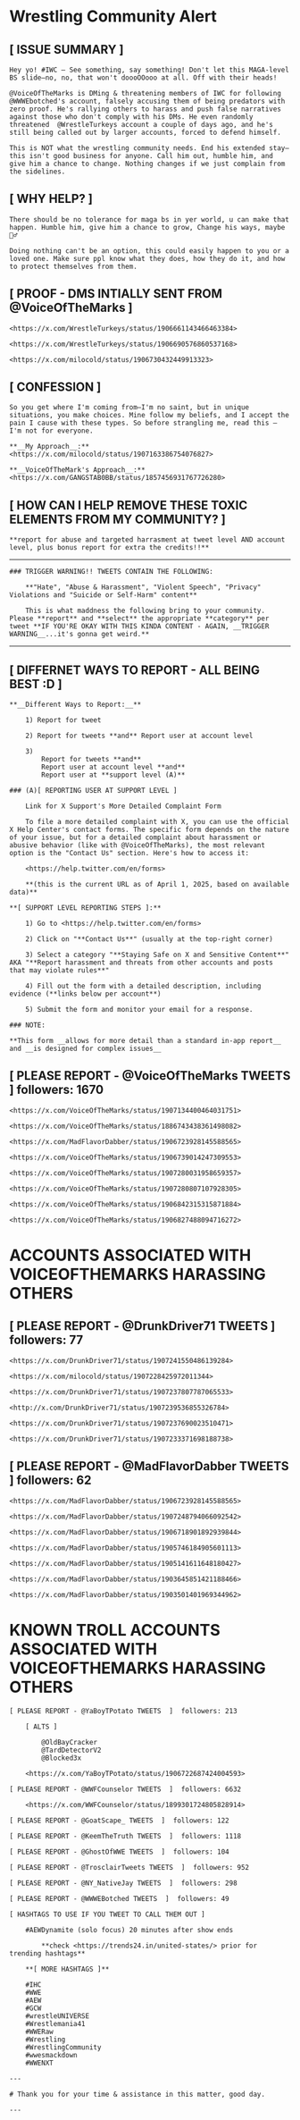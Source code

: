 
# Wrestling Community Alert

## [ ISSUE SUMMARY ] 

    Hey yo! #IWC — See something, say something! Don't let this MAGA-level BS slide—no, no, that won't doooOOooo at all. Off with their heads!

    @VoiceOfTheMarks is DMing & threatening members of IWC for following  @WWWEbotched's account, falsely accusing them of being predators with zero proof. He's rallying others to harass and push false narratives against those who don't comply with his DMs. He even randomly threatened  @WrestleTurkeys account a couple of days ago, and he's still being called out by larger accounts, forced to defend himself.

    This is NOT what the wrestling community needs. End his extended stay—this isn't good business for anyone. Call him out, humble him, and give him a chance to change. Nothing changes if we just complain from the sidelines.

## [ WHY HELP? ] 

    There should be no tolerance for maga bs in yer world, u can make that happen. Humble him, give him a chance to grow, Change his ways, maybe 🤷‍♂️ 
    
    Doing nothing can't be an option, this could easily happen to you or a loved one. Make sure ppl know what they does, how they do it, and how to protect themselves from them.

## [ PROOF - DMS INTIALLY SENT FROM @VoiceOfTheMarks ]

    <https://x.com/WrestleTurkeys/status/1906661143466463384>

    <https://x.com/WrestleTurkeys/status/1906690576860537168>

    <https://x.com/milocold/status/1906730432449913323>

## [ CONFESSION ]

    So you get where I'm coming from—I'm no saint, but in unique situations, you make choices. Mine follow my beliefs, and I accept the pain I cause with these types. So before strangling me, read this — I'm not for everyone.

    **__My Approach__:** <https://x.com/milocold/status/1907163386754076827>

    **__VoiceOfTheMark's Approach__:** <https://x.com/GANGSTAB0BB/status/1857456931767726280>

## [ HOW CAN I HELP REMOVE THESE TOXIC ELEMENTS FROM MY COMMUNITY? ]

    **report for abuse and targeted harrasment at tweet level AND account level, plus bonus report for extra the credits!!** 

---

    ### TRIGGER WARNING!! TWEETS CONTAIN THE FOLLOWING:

        **"Hate", "Abuse & Harassment", "Violent Speech", "Privacy" Violations and "Suicide or Self-Harm" content** 
        
        This is what maddness the following bring to your community. Please **report** and **select** the appropriate **category** per tweet **IF YOU'RE OKAY WITH THIS KINDA CONTENT - AGAIN, __TRIGGER WARNING__...it's gonna get weird.**

---

## [ DIFFERNET WAYS TO REPORT - ALL BEING BEST :D ]

    **__Different Ways to Report:__**

        1) Report for tweet

        2) Report for tweets **and** Report user at account level

        3) 
            Report for tweets **and** 
            Report user at account level **and** 
            Report user at **support level (A)** 

    ### (A)[ REPORTING USER AT SUPPORT LEVEL ]

        Link for X Support's More Detailed Complaint Form

        To file a more detailed complaint with X, you can use the official X Help Center's contact forms. The specific form depends on the nature of your issue, but for a detailed complaint about harassment or abusive behavior (like with @VoiceOfTheMarks), the most relevant option is the "Contact Us" section. Here's how to access it:

        <https://help.twitter.com/en/forms> 

        **(this is the current URL as of April 1, 2025, based on available data)**

    **[ SUPPORT LEVEL REPORTING STEPS ]:** 

        1) Go to <https://help.twitter.com/en/forms>
        
        2) Click on "**Contact Us**" (usually at the top-right corner)

        3) Select a category "**Staying Safe on X and Sensitive Content**" AKA "**Report harassment and threats from other accounts and posts that may violate rules**"

        4) Fill out the form with a detailed description, including evidence (**links below per account**)

        5) Submit the form and monitor your email for a response.
    
    ### NOTE:

    **This form __allows for more detail than a standard in-app report__ and __is designed for complex issues__

## [ PLEASE REPORT - @VoiceOfTheMarks TWEETS  ]  followers: 1670

    <https://x.com/VoiceOfTheMarks/status/1907134400464031751>

    <https://x.com/VoiceOfTheMarks/status/1886743438361498082>

    <https://x.com/MadFlavorDabber/status/1906723928145588565>

    <https://x.com/VoiceOfTheMarks/status/1906739014247309553>

    <https://x.com/VoiceOfTheMarks/status/1907280031958659357>

    <https://x.com/VoiceOfTheMarks/status/1907280807107928305>

    <https://x.com/VoiceOfTheMarks/status/1906842315315871884>

    <https://x.com/VoiceOfTheMarks/status/1906827488094716272>

# ACCOUNTS ASSOCIATED WITH VOICEOFTHEMARKS HARASSING OTHERS

## [ PLEASE REPORT - @DrunkDriver71 TWEETS  ]  followers: 77

    <https://x.com/DrunkDriver71/status/1907241550486139284>

    <https://x.com/milocold/status/1907228425972011344>

    <https://x.com/DrunkDriver71/status/1907237807787065533>

    <http://x.com/DrunkDriver71/status/1907239536855326784>

    <https://x.com/DrunkDriver71/status/1907237690023510471>

    <https://x.com/DrunkDriver71/status/1907233371698188738>

## [ PLEASE REPORT - @MadFlavorDabber TWEETS  ] followers: 62

    <https://x.com/MadFlavorDabber/status/1906723928145588565>

    <https://x.com/MadFlavorDabber/status/1907248794066092542>

    <https://x.com/MadFlavorDabber/status/1906718901892939844>

    <https://x.com/MadFlavorDabber/status/1905746184905601113>

    <https://x.com/MadFlavorDabber/status/1905141611648180427>

    <https://x.com/MadFlavorDabber/status/1903645851421188466>

    <https://x.com/MadFlavorDabber/status/1903501401969344962>

# KNOWN TROLL ACCOUNTS ASSOCIATED WITH VOICEOFTHEMARKS HARASSING OTHERS

    [ PLEASE REPORT - @YaBoyTPotato TWEETS  ]  followers: 213

        [ ALTS ]

            @OldBayCracker
            @TardDetectorV2
            @Blocked3x

        <https://x.com/YaBoyTPotato/status/1906722687424004593>

    [ PLEASE REPORT - @WWFCounselor TWEETS  ]  followers: 6632

        <https://x.com/WWFCounselor/status/1899301724805828914>

    [ PLEASE REPORT - @GoatScape_ TWEETS  ]  followers: 122

    [ PLEASE REPORT - @KeemTheTruth TWEETS  ]  followers: 1118

    [ PLEASE REPORT - @GhostOfWWE TWEETS  ]  followers: 104

    [ PLEASE REPORT - @TrosclairTweets TWEETS  ]  followers: 952

    [ PLEASE REPORT - @NY_NativeJay TWEETS  ]  followers: 298

    [ PLEASE REPORT - @WWWEBotched TWEETS  ]  followers: 49

    [ HASHTAGS TO USE IF YOU TWEET TO CALL THEM OUT ]

        #AEWDynamite (solo focus) 20 minutes after show ends 
        
            **check <https://trends24.in/united-states/> prior for trending hashtags**
        
        **[ MORE HASHTAGS ]**

        #IHC 
        #WWE
        #AEW
        #GCW
        #wrestleUNIVERSE
        #Wrestlemania41
        #WWERaw 
        #Wrestling 
        #WrestlingCommunity
        #wwesmackdown
        #WWENXT

    ---

    # Thank you for your time & assistance in this matter, good day.

    ---